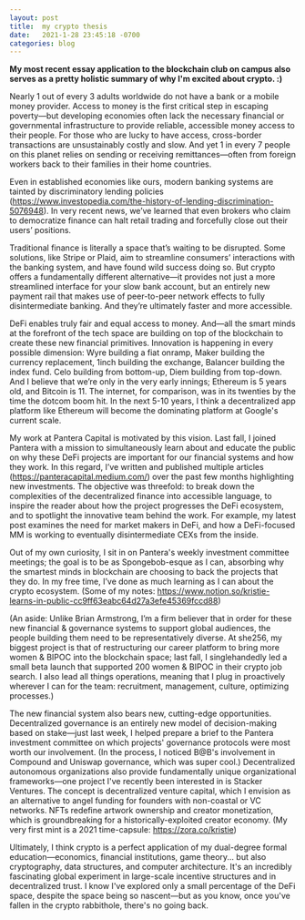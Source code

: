 ```yaml
---
layout: post
title:  my crypto thesis
date:   2021-1-28 23:45:18 -0700
categories: blog
---
```


**My most recent essay application to the blockchain club on campus also serves as a pretty holistic summary of why I'm excited about crypto. :)**

Nearly 1 out of every 3 adults worldwide do not have a bank or a mobile money provider. Access to money is the first critical step in escaping poverty—but developing economies often lack the necessary financial or governmental infrastructure to provide reliable, accessible money access to their people. For those who are lucky to have access, cross-border transactions are unsustainably costly and slow. And yet 1 in every 7 people on this planet relies on sending or receiving remittances—often from foreign workers back to their families in their home countries. 

Even in established economies like ours, modern banking systems are tainted by discriminatory lending policies (https://www.investopedia.com/the-history-of-lending-discrimination-5076948). In very recent news, we’ve learned that even brokers who claim to democratize finance can halt retail trading and forcefully close out their users’ positions.

Traditional finance is literally a space that’s waiting to be disrupted. Some solutions, like Stripe or Plaid, aim to streamline consumers’ interactions with the banking system, and have found wild success doing so. But crypto offers a fundamentally different alternative—it provides not just a more streamlined interface for your slow bank account, but an entirely new payment rail that makes use of peer-to-peer network effects to fully disintermediate banking. And they’re ultimately faster and more accessible. 	

DeFi enables truly fair and equal access to money. And—all the smart minds at the forefront of the tech space are building on top of the blockchain to create these new financial primitives. Innovation is happening in every possible dimension: Wyre building a fiat onramp, Maker building the currency replacement, 1inch building the exchange, Balancer building the index fund. Celo building from bottom-up, Diem building from top-down. And I believe that we’re only in the very early innings; Ethereum is 5 years old, and Bitcoin is 11. The internet, for comparison, was in its twenties by the time the dotcom boom hit. In the next 5-10 years, I think a decentralized app platform like Ethereum will become the dominating platform at Google's current scale.

My work at Pantera Capital is motivated by this vision. Last fall, I joined Pantera with a mission to simultaneously learn about and educate the public on why these DeFi projects are important for our financial systems and how they work. In this regard, I’ve written and published multiple articles (https://panteracapital.medium.com/) over the past few months highlighting new investments. The objective was threefold: to break down the complexities of the decentralized finance into accessible language, to inspire the reader about how the project progresses the DeFi ecosystem, and to spotlight the innovative team behind the work. For example, my latest post examines the need for market makers in DeFi, and how a DeFi-focused MM is working to eventually disintermediate CEXs from the inside.

Out of my own curiosity, I sit in on Pantera's weekly investment committee meetings; the goal is to be as Spongebob-esque as I can, absorbing why the smartest minds in blockchain are choosing to back the projects that they do. In my free time, I’ve done as much learning as I can about the crypto ecosystem. (Some of my notes: https://www.notion.so/kristie-learns-in-public-cc9ff63eabc64d27a3efe45369fccd88)

(An aside: Unlike Brian Armstrong, I’m a firm believer that in order for these new financial & governance systems to support global audiences, the people building them need to be representatively diverse. At she256, my biggest project is that of restructuring our career platform to bring more women & BIPOC into the blockchain space; last fall, I singlehandedly led a small beta launch that supported 200 women & BIPOC in their crypto job search. I also lead all things operations, meaning that I plug in proactively wherever I can for the team: recruitment, management, culture, optimizing processes.)

The new financial system also bears new, cutting-edge opportunities. Decentralized governance is an entirely new model of decision-making based on stake—just last week, I helped prepare a brief to the Pantera investment committee on which projects' governance protocols were most worth our involvement. (In the process, I noticed B@B's involvement in Compound and Uniswap governance, which was super cool.) Decentralized autonomous organizations also provide fundamentally unique organizational frameworks—one project I've recently been interested in is Stacker Ventures. The concept is decentralized venture capital, which I envision as an alternative to angel funding for founders with non-coastal or VC networks. NFTs redefine artwork ownership and creator monetization, which is groundbreaking for a historically-exploited creator economy. (My very first mint is a 2021 time-capsule: https://zora.co/kristie)

Ultimately, I think crypto is a perfect application of my dual-degree formal education—economics, financial institutions, game theory... but also cryptography, data structures, and computer architecture. It's an incredibly fascinating global experiment in large-scale incentive structures and in decentralized trust. I know I've explored only a small percentage of the DeFi space, despite the space being so nascent—but as you know, once you've fallen in the crypto rabbithole, there's no going back.